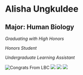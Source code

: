 # Alisha Ungkuldee

## Major: Human Biology

*Graduating with High Honors*

*Honors Student*

*Undergraduate Learning Assistant*

<img class="markdownImage" src="./markdownAssetPath/Congrats-from-LBC.png" alt="Congrats From LBC"/>

<img class="markdownImage" src="./markdownAssetPath/au-image1.jpeg" />

<img class="markdownImage" src="./markdownAssetPath/au-image2.jpeg" />

<img class="markdownImage" src="./markdownAssetPath/au-image3.jpeg" />